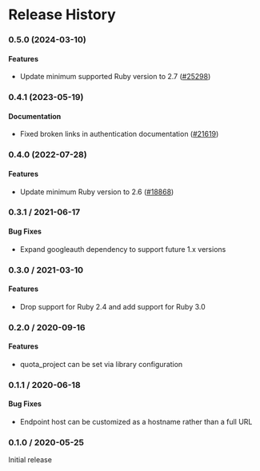 # Release History

### 0.5.0 (2024-03-10)

#### Features

* Update minimum supported Ruby version to 2.7 ([#25298](https://github.com/googleapis/google-cloud-ruby/issues/25298)) 

### 0.4.1 (2023-05-19)

#### Documentation

* Fixed broken links in authentication documentation ([#21619](https://github.com/googleapis/google-cloud-ruby/issues/21619)) 

### 0.4.0 (2022-07-28)

#### Features

* Update minimum Ruby version to 2.6 ([#18868](https://github.com/googleapis/google-cloud-ruby/issues/18868)) 

### 0.3.1 / 2021-06-17

#### Bug Fixes

* Expand googleauth dependency to support future 1.x versions

### 0.3.0 / 2021-03-10

#### Features

* Drop support for Ruby 2.4 and add support for Ruby 3.0

### 0.2.0 / 2020-09-16

#### Features

* quota_project can be set via library configuration

### 0.1.1 / 2020-06-18

#### Bug Fixes

* Endpoint host can be customized as a hostname rather than a full URL

### 0.1.0 / 2020-05-25

Initial release
